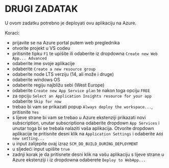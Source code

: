 # DRUGI ZADATAK

U ovom zadatku potrebno je deployati ovu aplikaciju na Azure.

Koraci:

- prijavite se na Azure portal putem web preglednika
- otvorite projekt u VS codeu
- pritisnite tipku `F1` te upišite ili odaberite iz dropdowna `Create new Web App... Advanced`
- odaberite ime svoje aplikacije
- odaberite `Create a new resource group`
- odaberite node LTS verziju (14, ali može i druge)
- odaberite windows OS
- odaberite regiju najbližu sebi (West Europe)
- odaberite `Create new App Service plan` te nakon toga opciju `FREE`
- za opciju `Select an Application Insights resource for your app` odaberite `Skip for now`
- trebao bi vam se prikazati popup `Always deploy the workspace...`, pritisnite `Yes`
- s lijeve strane bi vam se trebao u Azure ekstenziji prikazati novi subscription, unutar subscriptiona odaberite dropdown `App Services` i unutar toga bi se trebala nalaziti vaša aplikacija. Otvorite dropdown aplikacije te pritisnite desni klik na `Application Settings` i odaberite `Add new setting...`
- u input zalijepite ovaj izraz `SCM_DO_BUILD_DURING_DEPLOYMENT`
- u sljedeći input upišite `true`
- zadnji korak je da pritisnete desni klik na vašu aplikaciju s lijeve strane u Azure ekstenziji i iz dropdowna odaberete `Deploy to WebApp...`
